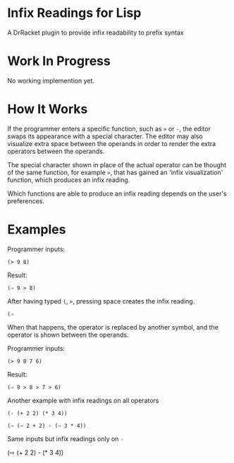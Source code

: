 # Infix Readings for Lisp
A DrRacket plugin to provide infix readability to prefix syntax

# Work In Progress

No working implemention yet.

# How It Works

If the programmer enters a specific function, such as `>` or `-`, the editor swaps its appearance with a special character. The editor may also visualize extra space between the operands in order to render the extra operators between the operands.

The special character shown in place of the actual operator can be thought of the same function, for example `>`, that has gained an 'infix visualization' function, which produces an infix reading.

Which functions are able to produce an infix reading depends on the user's preferences.

# Examples

Programmer inputs:

```racket
(> 9 8)
```

Result:

```racket
(⇨ 9 > 8)
````

After having typed `(`, `>`, pressing space creates the infix reading.
```racket
(⇨ 
```

When that happens, the operator is replaced by another symbol, and the operator is shown between the operands. 

Programmer inputs:

```racket
(> 9 8 7 6)
```

Result:

```racket
(⇨ 9 > 8 > 7 > 6)
````

Another example with infix readings on all operators

```racket
(- (+ 2 2) (* 3 4))
```

```racket
(⇨ (⇨ 2 + 2) - (⇨ 3 * 4))
```

Same inputs but infix readings only on `-`

(⇨ (+ 2 2) - (* 3 4))
